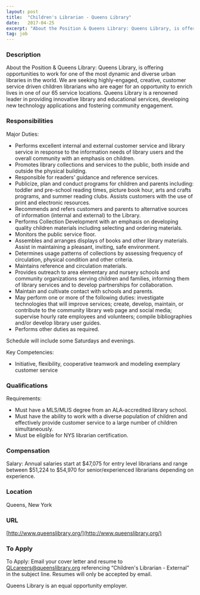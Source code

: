 ```yaml
---
layout: post
title:  "Children's Librarian - Queens Library"
date:   2017-04-25
excerpt: "About the Position & Queens Library: Queens Library, is offering opportunities to work for one of the most dynamic and diverse urban libraries in the world. We are seeking highly-engaged, creative, customer service driven children librarians who are eager for an opportunity to enrich lives in one of our 65..."
tag: job
---
```


### Description   

About the Position & Queens Library: Queens Library, is offering opportunities to work for one of the most dynamic and diverse urban libraries in the world. We are seeking highly-engaged, creative, customer service driven children librarians who are eager for an opportunity to enrich lives in one of our 65 service locations. Queens Library is a renowned leader in providing innovative library and educational services, developing new technology applications and fostering community engagement.


### Responsibilities   

Major Duties:
- Performs excellent internal and external customer service and library service in response to the information needs of library users and the overall community with an emphasis on children.  
- Promotes library collections and services to the public, both inside and outside the physical building. 
- Responsible for readers’ guidance and reference services. 
- Publicize, plan and conduct programs for children and parents including: toddler and pre-school reading times, picture book hour, arts and crafts programs, and summer reading clubs. Assists customers with the use of print and electronic resources.
- Recommends and refers customers and parents to alternative sources of information (internal and external) to the Library.  
- Performs Collection Development with an emphasis on developing quality children materials including selecting and ordering materials. 
- Monitors the public service floor.  
- Assembles and arranges displays of books and other library materials.  Assist in maintaining a pleasant, inviting, safe environment. 
- Determines usage patterns of collections by assessing frequency of circulation, physical condition and other criteria.   
- Maintains reference and circulation materials. 
- Provides outreach to area elementary and nursery schools and community organizations serving children and families, informing them of library services and to develop partnerships for collaboration.  
- Maintain and cultivate contact with schools and parents. 
- May perform one or more of the following duties: investigate technologies that will improve services; create, develop, maintain, or contribute to the community library web page and social media; supervise hourly rate employees and volunteers; compile bibliographies and/or develop library user guides. 
- Performs other duties as required. 

Schedule will include some Saturdays and evenings. 

Key Competencies:
- Initiative, flexibility, cooperative teamwork and modeling exemplary customer service



### Qualifications   

Requirements:
- Must have a MLS/MLIS degree from an ALA-accredited library school.  
- Must have the ability to work with a diverse population of children and effectively provide customer service to a large number of children simultaneously. 
- Must be eligible for NYS librarian certification. 



### Compensation   

Salary: Annual salaries start at $47,075 for entry level librarians and range between $51,224 to $54,970 for senior/experienced librarians depending on experience.  


### Location   

Queens, New York


### URL   

[http://www.queenslibrary.org/](http://www.queenslibrary.org/)

### To Apply   

To Apply: Email your cover letter and resume to QLcareers@queenslibrary.org referencing “Children's Librarian - External” in the subject line. Resumes will only be accepted by email.  

Queens Library is an equal opportunity employer.







